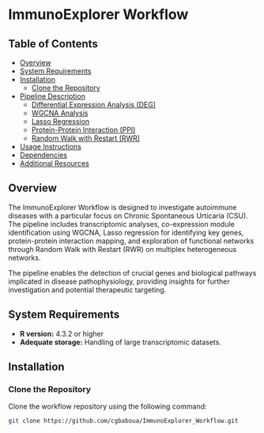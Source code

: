 # ImmunoExplorer Workflow

## Table of Contents
- [Overview](#overview)
- [System Requirements](#system-requirements)
- [Installation](#installation)
  - [Clone the Repository](#clone-the-repository)
- [Pipeline Description](#pipeline-description)
  - [Differential Expression Analysis (DEG)](#differential-expression-analysis-deg)
  - [WGCNA Analysis](#wgcna-analysis)
  - [Lasso Regression](#lasso-regression)
  - [Protein-Protein Interaction (PPI)](#protein-protein-interaction-ppi)
  - [Random Walk with Restart (RWR)](#random-walk-with-restart-rwr)
- [Usage Instructions](#usage-instructions)
- [Dependencies](#dependencies)
- [Additional Resources](#additional-resources)

## Overview

The ImmunoExplorer Workflow is designed to investigate autoimmune diseases with a particular focus on Chronic Spontaneous Urticaria (CSU). The pipeline includes transcriptomic analyses, co-expression module identification using WGCNA, Lasso regression for identifying key genes, protein-protein interaction mapping, and exploration of functional networks through Random Walk with Restart (RWR) on multiplex heterogeneous networks.

The pipeline enables the detection of crucial genes and biological pathways implicated in disease pathophysiology, providing insights for further investigation and potential therapeutic targeting.

## System Requirements

- **R version:** 4.3.2 or higher
- **Adequate storage:** Handling of large transcriptomic datasets.

## Installation

### Clone the Repository

Clone the workflow repository using the following command:

```bash
git clone https://github.com/cgbaboua/ImmunoExplorer_Workflow.git
```
